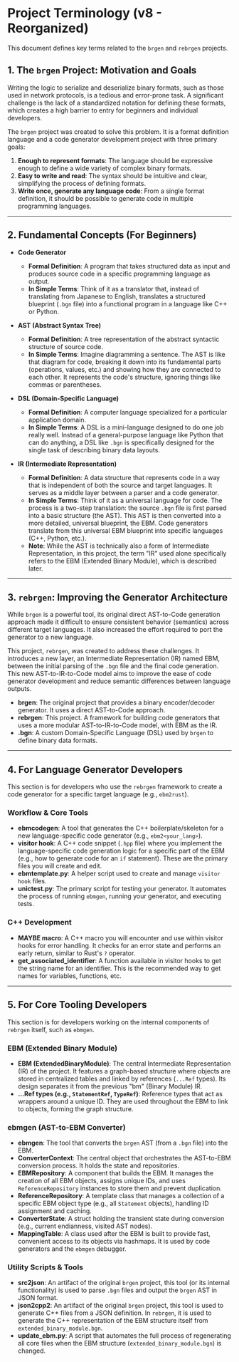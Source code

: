 # Project Terminology (v8 - Reorganized)

This document defines key terms related to the `brgen` and `rebrgen` projects.

## 1. The `brgen` Project: Motivation and Goals

Writing the logic to serialize and deserialize binary formats, such as those used in network protocols, is a tedious and error-prone task. A significant challenge is the lack of a standardized notation for defining these formats, which creates a high barrier to entry for beginners and individual developers. 

The `brgen` project was created to solve this problem. It is a format definition language and a code generator development project with three primary goals:

1.  **Enough to represent formats**: The language should be expressive enough to define a wide variety of complex binary formats.
2.  **Easy to write and read**: The syntax should be intuitive and clear, simplifying the process of defining formats.
3.  **Write once, generate any language code**: From a single format definition, it should be possible to generate code in multiple programming languages.

---

## 2. Fundamental Concepts (For Beginners)

- **Code Generator**
  - **Formal Definition**: A program that takes structured data as input and produces source code in a specific programming language as output. 
  - **In Simple Terms**: Think of it as a translator that, instead of translating from Japanese to English, translates a structured blueprint (`.bgn` file) into a functional program in a language like C++ or Python.

- **AST (Abstract Syntax Tree)**
  - **Formal Definition**: A tree representation of the abstract syntactic structure of source code.
  - **In Simple Terms**: Imagine diagramming a sentence. The AST is like that diagram for code, breaking it down into its fundamental parts (operations, values, etc.) and showing how they are connected to each other. It represents the code's structure, ignoring things like commas or parentheses.

- **DSL (Domain-Specific Language)**
  - **Formal Definition**: A computer language specialized for a particular application domain.
  - **In Simple Terms**: A DSL is a mini-language designed to do one job really well. Instead of a general-purpose language like Python that can do anything, a DSL like `.bgn` is specifically designed for the single task of describing binary data layouts.

- **IR (Intermediate Representation)**
  - **Formal Definition**: A data structure that represents code in a way that is independent of both the source and target languages. It serves as a middle layer between a parser and a code generator.
  - **In Simple Terms**: Think of it as a universal language for code. The process is a two-step translation: the source `.bgn` file is first parsed into a basic structure (the AST). This AST is then converted into a more detailed, universal blueprint, the EBM. Code generators translate from this universal EBM blueprint into specific languages (C++, Python, etc.).
  - **Note**: While the AST is technically also a form of Intermediate Representation, in this project, the term "IR" used alone specifically refers to the EBM (Extended Binary Module), which is described later.

---

## 3. `rebrgen`: Improving the Generator Architecture

While `brgen` is a powerful tool, its original direct AST-to-Code generation approach made it difficult to ensure consistent behavior (semantics) across different target languages. It also increased the effort required to port the generator to a new language. 

This project, `rebrgen`, was created to address these challenges. It introduces a new layer, an Intermediate Representation (IR) named EBM, between the initial parsing of the `.bgn` file and the final code generation. This new AST-to-IR-to-Code model aims to improve the ease of code generator development and reduce semantic differences between language outputs.

- **brgen**: The original project that provides a binary encoder/decoder generator. It uses a direct AST-to-Code approach.
- **rebrgen**: This project. A framework for building code generators that uses a more modular AST-to-IR-to-Code model, with EBM as the IR.
- **.bgn**: A custom Domain-Specific Language (DSL) used by `brgen` to define binary data formats.

---

## 4. For Language Generator Developers

This section is for developers who use the `rebrgen` framework to create a code generator for a specific target language (e.g., `ebm2rust`).

### Workflow & Core Tools

- **ebmcodegen**: A tool that generates the C++ boilerplate/skeleton for a new language-specific code generator (e.g., `ebm2<your_lang>`).
- **visitor hook**: A C++ code snippet (`.hpp` file) where you implement the language-specific code generation logic for a specific part of the EBM (e.g., how to generate code for an `if` statement). These are the primary files you will create and edit.
- **ebmtemplate.py**: A helper script used to create and manage `visitor hook` files.
- **unictest.py**: The primary script for testing your generator. It automates the process of running `ebmgen`, running your generator, and executing tests.

### C++ Development

- **MAYBE macro**: A C++ macro you will encounter and use within visitor hooks for error handling. It checks for an error state and performs an early return, similar to Rust's `?` operator.
- **get_associated_identifier**: A function available in visitor hooks to get the string name for an identifier. This is the recommended way to get names for variables, functions, etc.

---

## 5. For Core Tooling Developers

This section is for developers working on the internal components of `rebrgen` itself, such as `ebmgen`.

### EBM (Extended Binary Module)

- **EBM (ExtendedBinaryModule)**: The central Intermediate Representation (IR) of the project. It features a graph-based structure where objects are stored in centralized tables and linked by references (`...Ref` types). Its design separates it from the previous "bm" (Binary Module) IR.
- **...Ref types (e.g., `StatementRef`, `TypeRef`)**: Reference types that act as wrappers around a unique ID. They are used throughout the EBM to link to objects, forming the graph structure.

### ebmgen (AST-to-EBM Converter)

- **ebmgen**: The tool that converts the `brgen` AST (from a `.bgn` file) into the EBM.
- **ConverterContext**: The central object that orchestrates the AST-to-EBM conversion process. It holds the state and repositories.
- **EBMRepository**: A component that builds the EBM. It manages the creation of all EBM objects, assigns unique IDs, and uses `ReferenceRepository` instances to store them and prevent duplication.
- **ReferenceRepository**: A template class that manages a collection of a specific EBM object type (e.g., all `Statement` objects), handling ID assignment and caching.
- **ConverterState**: A struct holding the transient state during conversion (e.g., current endianness, visited AST nodes).
- **MappingTable**: A class used after the EBM is built to provide fast, convenient access to its objects via hashmaps. It is used by code generators and the `ebmgen` debugger.

### Utility Scripts & Tools

- **src2json**: An artifact of the original `brgen` project, this tool (or its internal functionality) is used to parse `.bgn` files and output the `brgen` AST in JSON format.
- **json2cpp2**: An artifact of the original `brgen` project, this tool is used to generate C++ files from a JSON definition. In `rebrgen`, it is used to generate the C++ representation of the EBM structure itself from `extended_binary_module.bgn`.
- **update_ebm.py**: A script that automates the full process of regenerating all core files when the EBM structure (`extended_binary_module.bgn`) is changed.
